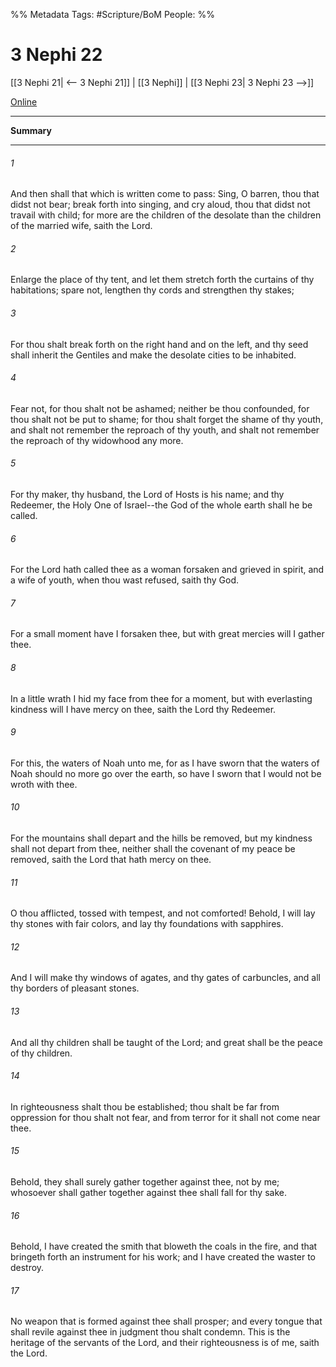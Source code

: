 %% Metadata
Tags: #Scripture/BoM
People: 
%%
# 3 Nephi 22
[[3 Nephi 21| <-- 3 Nephi 21]] | [[3 Nephi]] | [[3 Nephi 23| 3 Nephi 23 -->]]

[Online](https://churchofjesuschrist.org/study/scriptures/bofm/3-ne/22?lang=eng)

---
__Summary__



---
###### 1
And then shall that which is written come to pass: Sing, O barren, thou that didst not bear; break forth into singing, and cry aloud, thou that didst not travail with child; for more are the children of the desolate than the children of the married wife, saith the Lord.
###### 2
Enlarge the place of thy tent, and let them stretch forth the curtains of thy habitations; spare not, lengthen thy cords and strengthen thy stakes;
###### 3
For thou shalt break forth on the right hand and on the left, and thy seed shall inherit the Gentiles and make the desolate cities to be inhabited.
###### 4
Fear not, for thou shalt not be ashamed; neither be thou confounded, for thou shalt not be put to shame; for thou shalt forget the shame of thy youth, and shalt not remember the reproach of thy youth, and shalt not remember the reproach of thy widowhood any more.
###### 5
For thy maker, thy husband, the Lord of Hosts is his name; and thy Redeemer, the Holy One of Israel--the God of the whole earth shall he be called.
###### 6
For the Lord hath called thee as a woman forsaken and grieved in spirit, and a wife of youth, when thou wast refused, saith thy God.
###### 7
For a small moment have I forsaken thee, but with great mercies will I gather thee.
###### 8
In a little wrath I hid my face from thee for a moment, but with everlasting kindness will I have mercy on thee, saith the Lord thy Redeemer.
###### 9
For this, the waters of Noah unto me, for as I have sworn that the waters of Noah should no more go over the earth, so have I sworn that I would not be wroth with thee.
###### 10
For the mountains shall depart and the hills be removed, but my kindness shall not depart from thee, neither shall the covenant of my peace be removed, saith the Lord that hath mercy on thee.
###### 11
O thou afflicted, tossed with tempest, and not comforted! Behold, I will lay thy stones with fair colors, and lay thy foundations with sapphires.
###### 12
And I will make thy windows of agates, and thy gates of carbuncles, and all thy borders of pleasant stones.
###### 13
And all thy children shall be taught of the Lord; and great shall be the peace of thy children.
###### 14
In righteousness shalt thou be established; thou shalt be far from oppression for thou shalt not fear, and from terror for it shall not come near thee.
###### 15
Behold, they shall surely gather together against thee, not by me; whosoever shall gather together against thee shall fall for thy sake.
###### 16
Behold, I have created the smith that bloweth the coals in the fire, and that bringeth forth an instrument for his work; and I have created the waster to destroy.
###### 17
No weapon that is formed against thee shall prosper; and every tongue that shall revile against thee in judgment thou shalt condemn. This is the heritage of the servants of the Lord, and their righteousness is of me, saith the Lord.



